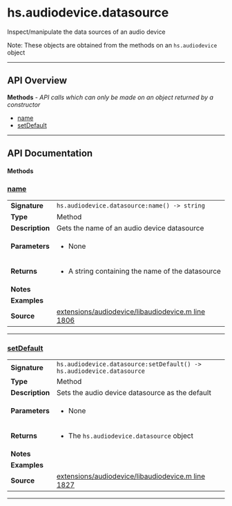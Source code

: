 # hs.audiodevice.datasource

Inspect/manipulate the data sources of an audio device

Note: These objects are obtained from the methods on an `hs.audiodevice` object

---

## API Overview
**Methods** - _API calls which can only be made on an object returned by a constructor_
 * [name](#name)
 * [setDefault](#setdefault)


---

## API Documentation

#### Methods


### [name](#name)

|                                             |                                                                                     |
| --------------------------------------------|-------------------------------------------------------------------------------------|
| **Signature**                               | `hs.audiodevice.datasource:name() -> string`                                                                    |
| **Type**                                    | Method                                                                     |
| **Description**                             | Gets the name of an audio device datasource                                                                     |
| **Parameters**                              | <ul><li>None</li></ul> |
| **Returns**                                 | <ul><li>A string containing the name of the datasource</li></ul>          |
| **Notes**                                   | <ul></ul> |
| **Examples**                                | <ul></ul> |
| **Source**                                  | [extensions/audiodevice/libaudiodevice.m line 1806](https://github.com/CommandPost/CommandPost-App/blob/master/extensions/audiodevice/libaudiodevice.m#L1806) |

---


### [setDefault](#setdefault)

|                                             |                                                                                     |
| --------------------------------------------|-------------------------------------------------------------------------------------|
| **Signature**                               | `hs.audiodevice.datasource:setDefault() -> hs.audiodevice.datasource`                                                                    |
| **Type**                                    | Method                                                                     |
| **Description**                             | Sets the audio device datasource as the default                                                                     |
| **Parameters**                              | <ul><li>None</li></ul> |
| **Returns**                                 | <ul><li>The `hs.audiodevice.datasource` object</li></ul>          |
| **Notes**                                   | <ul></ul> |
| **Examples**                                | <ul></ul> |
| **Source**                                  | [extensions/audiodevice/libaudiodevice.m line 1827](https://github.com/CommandPost/CommandPost-App/blob/master/extensions/audiodevice/libaudiodevice.m#L1827) |

---


